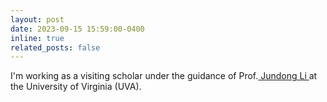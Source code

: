 ```yaml
---
layout: post
date: 2023-09-15 15:59:00-0400
inline: true
related_posts: false
---
```


I'm working as a visiting scholar under the guidance of Prof.<a href="https://jundongli.github.io/"> Jundong Li </a> at the University of Virginia (UVA).

